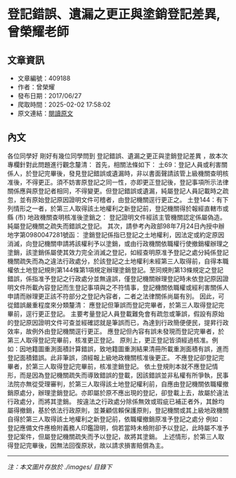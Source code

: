 # 登記錯誤、遺漏之更正與塗銷登記差異,曾榮耀老師

## 文章資訊
- 文章編號：409188
- 作者：曾榮耀
- 發布日期：2017/06/27
- 爬取時間：2025-02-02 17:58:02
- 原文連結：[閱讀原文](https://real-estate.get.com.tw/Columns/detail.aspx?no=409188)

## 內文
各位同學好
剛好有幾位同學問到
登記錯誤、遺漏之更正與塗銷登記差異
，故本次專欄針對此問題進行觀念釐清：
首先，相關法條如下：
土69：登記人員或利害關係人，於登記完畢後，發見登記錯誤或遺漏時，非以書面聲請該管上級機關查明核准後，不得更正。須不妨害原登記之同一性，亦即更正登記後，登記事項所示法律關係應與原登記者相同，不得變更。但登記錯誤或遺漏，純屬登記人員記載時之疏忽，並有原始登記原因證明文件可稽者，由登記機關逕行更正之。
土登144：有下列情形之一者，於第三人取得該土地權利之新登記前，登記機關得於報經直轄市或縣 (市) 地政機關查明核准後塗銷之：
登記證明文件經該主管機關認定係屬偽造。
純屬登記機關之疏失而錯誤之登記。
其次，請參考內政部98年7月24日內授中辦地字第0980047281號函：
塗銷登記係指已登記之土地權利，因法定或約定原因消滅，向登記機關申請將該權利予以塗銷，或由行政機關依職權行使撤銷權辦理之塗銷，該塗銷係屬使其效力完全消滅之登記，如經查明原准予登記之處分純係登記機關疏失而為之違法行政處分，於該登記之土地權利未經第三人取得前，自得本職權依土地登記規則第144條第1項規定辦理塗銷登記。至同規則第13條規定之登記錯誤，係指准予登記之行政處分並無違誤，僅登記機關辦理登記時未依登記原因證明文件所載內容登記而生登記事項與之不符情事，登記機關依職權或經利害關係人申請而辦理更正該不符部分之登記內容者，二者之法律關係尚屬有別。
因此，可從錯誤嚴重程度來分類釐清：
應登記但筆誤而登記完畢者，於第三人取得登記完畢前，逕行更正登記。
主要考量登記人員登載難免會有疏忽或筆誤，假設有原始的登記原因證明文件可查並經確認就是筆誤而已，為達到行政簡便便民，提昇行政效率，故例外由登記機關逕行更正。
應登記但內容有誤未發現而登記完畢者，於第三人取得登記完畢前，核准更正登記。
原則上，更正登記皆須經過核准。例如：因地籍圖重測面積計算錯誤，致地籍圖重測結果清冊所載重測面積有誤，進而登記面積錯誤。此非筆誤，須經報上級地政機關核准後更正。
不應登記卻登記完畢者，於第三人取得登記完畢前，核准塗銷登記。
依土登規則本就不應登記情形，而是因為登記機關疏失而導致錯誤的登載，因該錯誤並非私權有所爭執，民事法院亦無從受理審判，於第三人取得該土地登記權利前，自應由登記機關依職權撤銷原處分，辦理塗銷登記。亦即屬於原不應出現的登記，卻登載上去，故屬於違法行政處分，而將其塗銷。
按違法之行政處分除係無效或瑕疵已補正者外，其餘均屬得撤銷，基於依法行政原則，並兼顧信賴保護原則，登記機關或其上級地政機關自得於第三人取得該土地權利之新登記前，依職權撤銷原准予登記之處分
例如：登記應備文件應檢附義務人印鑑證明，倘若當時未檢附卻予以登記，此時屬不准予登記案件，但屬登記機關疏失而予以登記，故將其塗銷。
上述情形，於第三人取得登記完畢後，因無法回復原狀，故以請求損害賠償為主。

---
*注：本文圖片存放於 ./images/ 目錄下*
